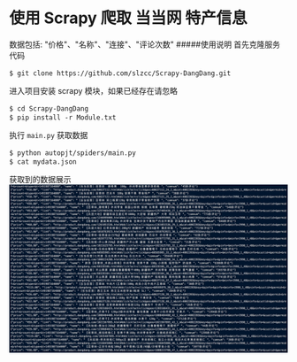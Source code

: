 # 使用 Scrapy 爬取 当当网 特产信息
数据包括: "价格"、"名称"、"连接"、"评论次数"
#####使用说明
首先克隆服务代码
```
$ git clone https://github.com/slzcc/Scrapy-DangDang.git
```
进入项目安装 scrapy 模块，如果已经存在请忽略
```
$ cd Scrapy-DangDang
$ pip install -r Module.txt
```
执行 `main.py` 获取数据
```
$ python autopjt/spiders/main.py
$ cat mydata.json
```
获取到的数据展示
![Json-list set up](https://github.com/slzcc/Scrapy-DangDang/blob/master/template/json-list.png)
